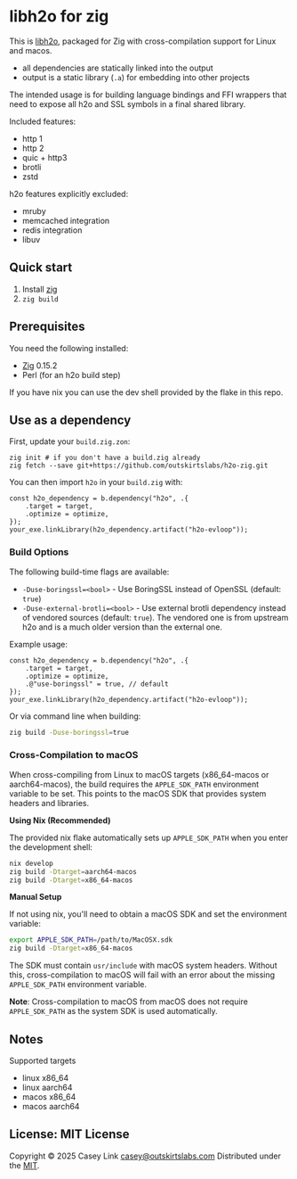 # libh2o for zig

This is [libh2o][h2o], packaged for Zig with cross-compilation support for Linux and macos.

- all dependencies are statically linked into the output
- output is a static library (`.a`) for embedding into other projects

The intended usage is for building language bindings and FFI wrappers that need to expose all h2o and SSL symbols in a final shared library.

Included features:

- http 1
- http 2
- quic + http3
- brotli
- zstd

h2o features explicitly excluded:

- mruby
- memcached integration
- redis integration
- libuv

[h2o]: https://h2o.examp1e.net/


## Quick start

1. Install [zig][zig]
2. `zig build`

## Prerequisites

You need the following installed:

- [Zig][zig] 0.15.2
- Perl (for an h2o build step)

If you have nix you can use the dev shell provided by the flake in this repo.

[zig]: https://ziglang.org/


## Use as a dependency

First, update your `build.zig.zon`:

```
zig init # if you don't have a build.zig already
zig fetch --save git+https://github.com/outskirtslabs/h2o-zig.git
```

You can then import `h2o` in your `build.zig` with:

```zig
const h2o_dependency = b.dependency("h2o", .{
    .target = target,
    .optimize = optimize,
});
your_exe.linkLibrary(h2o_dependency.artifact("h2o-evloop"));
```

### Build Options

The following build-time flags are available:

- `-Duse-boringssl=<bool>` - Use BoringSSL instead of OpenSSL (default: `true`)
- `-Duse-external-brotli=<bool>` - Use external brotli dependency instead of vendored sources (default: `true`). The vendored one is from upstream h2o and is a much older version than the external one.

Example usage:

```zig
const h2o_dependency = b.dependency("h2o", .{
    .target = target,
    .optimize = optimize,
    .@"use-boringssl" = true, // default
});
your_exe.linkLibrary(h2o_dependency.artifact("h2o-evloop"));
```

Or via command line when building:

```bash
zig build -Duse-boringssl=true
```

### Cross-Compilation to macOS

When cross-compiling from Linux to macOS targets (x86_64-macos or aarch64-macos), the build requires the `APPLE_SDK_PATH` environment variable to be set.
This points to the macOS SDK that provides system headers and libraries.

**Using Nix (Recommended)**

The provided nix flake automatically sets up `APPLE_SDK_PATH` when you enter the development shell:

```bash
nix develop
zig build -Dtarget=aarch64-macos
zig build -Dtarget=x86_64-macos
```

**Manual Setup**

If not using nix, you'll need to obtain a macOS SDK and set the environment variable:

```bash
export APPLE_SDK_PATH=/path/to/MacOSX.sdk
zig build -Dtarget=x86_64-macos
```

The SDK must contain `usr/include` with macOS system headers. Without this, cross-compilation to macOS will fail with an error about the missing `APPLE_SDK_PATH` environment variable.

**Note**: Cross-compilation to macOS from macOS does not require `APPLE_SDK_PATH` as the system SDK is used automatically.

## Notes

Supported targets

- linux x86_64
- linux aarch64
- macos x86_64
- macos aarch64


## License: MIT License

Copyright © 2025 Casey Link <casey@outskirtslabs.com>
Distributed under the [MIT](https://spdx.org/licenses/MIT.html).
